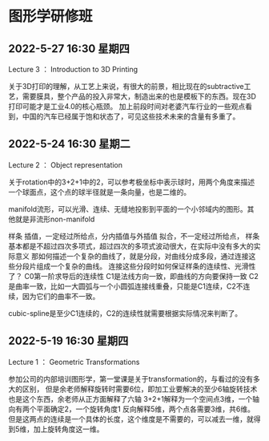 # 图形学研修班


## 2022-5-27 16:30 星期四

Lecture 3 ： Introduction to 3D Printing

关于3D打印的理解，从工艺上来说，有很大的前景，相比现在的subtractive工艺，需要膜具，整个产品的投入非常大，制造出来的也是模板下的东西。现在3D打印可能才是工业4.0的核心瓶颈。
加上前段时间对老婆汽车行业的一些观点看到，中国的汽车已经属于饱和状态了，可见这些技术未来的含量有多重了。

## 2022-5-24 16:30 星期二

Lecture 2 ： Object representation

关于rotation中的3+2+1中的2，可以参考极坐标中表示球时，用两个角度来描述一个球面点，这个点的球半径就是一条向量，也是二维的。

manifold流形，可以光滑、连续、无缝地投影到平面的一个小邻域内的图形。其他就是非流形non-manifold

样条
插值，一定经过所给点，分内插值与外插值
拟合，不一定经过所给点，
样条基本都是不超过四次多项式，超过四次的多项式波动很大，在实际中没有多大的实际意义
那如何描述一个复杂的曲线了，就是分段，对曲线分成多段，通过连接这些分段片组成一个复杂的曲线。
连接这些分段时如何保证样条的连续性、光滑性了？
C0第一阶求导后的连续性
C1是法线方向一致，即曲线的方向要保持一致
C2是曲率一致，比如一大圆弧与一个小圆弧连接线重叠，只能是C1连续，C2不连续，因为它们的曲率不一致。

cubic-spline是至少C1连续的，C2的连续性就需要根据实际情况来判断了。

## 2022-5-19 16:30 星期四

Lecture 1 ： Geometric Transformations

参加公司的内部培训图形学，第一堂课是关于transformation的，与看过的没有多大的区别，
但是余老师解释旋转时需要6位，即加工业要解决的至少6轴旋转技术也是这个东西，余老师从正方面解释了六轴
3+2+1解释为一个空间点3维，一个轴向有两个平面确定2，一个旋转角度1
反向解释5维，两个点各需要3维，共6维。但是这两点的连续是一个具体的长度，这个维度是不需要的，可以减去一维，就得到5维，加上旋转角度这一维。